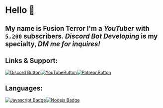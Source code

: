 # **Hello** 👋
My name is **Fusion Terror**  I'm a ***YouTuber*** with `5,200` subscribers. ***__Discord Bot Developing__*** is my specialty, *DM me for inquires!*
---
## **Links & Support:**
[![Discord Button](https://external-content.duckduckgo.com/iu/?u=https%3A%2F%2Fstatic.filehorse.com%2Ficons%2Fmessaging-and-chat%2Fdiscord-icon-32.png&f=1&nofb=1)](https://discord.gg/QJyTkNxVrX)[![YouTubeButton](https://external-content.duckduckgo.com/iu/?u=https%3A%2F%2Fcdn1.iconfinder.com%2Fdata%2Ficons%2Fgoogle_jfk_icons_by_carlosjj%2F32%2Fyoutube.png&f=1&nofb=1)](https://youtube.com/fusionterror)[![PatreonButton](https://external-content.duckduckgo.com/iu/?u=https%3A%2F%2Fc5.patreon.com%2Fexternal%2Ffavicon%2Ffavicon-32x32.png&f=1&nofb=1)](https://patreon.com/fusionterror)

##  **Languages:**
[![Javascript Badge](https://img.shields.io/badge/-Javascript-F0DB4F?style=for-the-badge&labelColor=black&logo=javascript&logoColor=F0DB4F)](#)[![Nodejs Badge](https://img.shields.io/badge/-Nodejs-3C873A?style=for-the-badge&labelColor=black&logo=node.js&logoColor=3C873A)](#)
